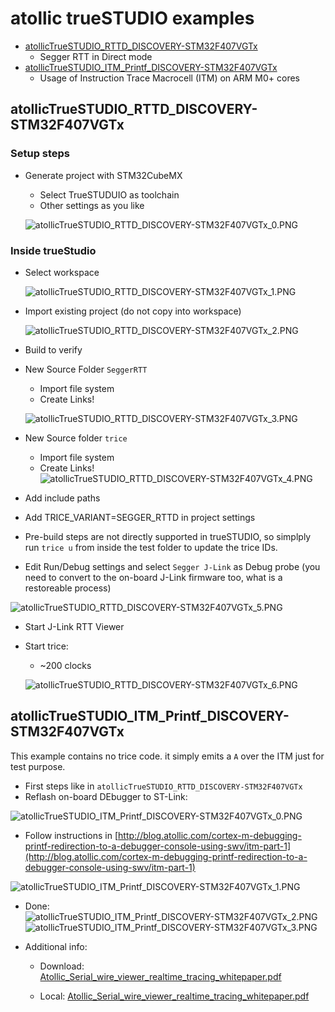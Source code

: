 # atollic trueSTUDIO examples

- [atollicTrueSTUDIO_RTTD_DISCOVERY-STM32F407VGTx](#atollicTrueSTUDIO_RTTD_DISCOVERY-STM32F407VGTx)
  - Segger RTT in Direct mode
- [atollicTrueSTUDIO_ITM_Printf_DISCOVERY-STM32F407VGTx](#atollicTrueSTUDIO_ITM_Printf_DISCOVERY-STM32F407VGTx)
  - Usage of Instruction Trace Macrocell (ITM) on ARM M0+ cores

## atollicTrueSTUDIO_RTTD_DISCOVERY-STM32F407VGTx
### Setup steps
- Generate project with STM32CubeMX
  - Select TrueSTUDUIO as toolchain
  - Other settings as you like

  ![atollicTrueSTUDIO_RTTD_DISCOVERY-STM32F407VGTx_0.PNG](./README.media/atollicTrueSTUDIO_RTTD_DISCOVERY-STM32F407VGTx_0.PNG)
### Inside trueStudio
- Select workspace

  ![atollicTrueSTUDIO_RTTD_DISCOVERY-STM32F407VGTx_1.PNG](./README.media/atollicTrueSTUDIO_RTTD_DISCOVERY-STM32F407VGTx_1.PNG)
- Import existing project (do not copy into workspace)

  ![atollicTrueSTUDIO_RTTD_DISCOVERY-STM32F407VGTx_2.PNG](./README.media/atollicTrueSTUDIO_RTTD_DISCOVERY-STM32F407VGTx_2.PNG)
- Build to verify
- New Source Folder `SeggerRTT`
  - Import file system
  - Create Links!

  ![atollicTrueSTUDIO_RTTD_DISCOVERY-STM32F407VGTx_3.PNG](./README.media/atollicTrueSTUDIO_RTTD_DISCOVERY-STM32F407VGTx_3.PNG)
- New Source folder `trice`
  - Import file system
  - Create Links!
  ![atollicTrueSTUDIO_RTTD_DISCOVERY-STM32F407VGTx_4.PNG](./README.media/atollicTrueSTUDIO_RTTD_DISCOVERY-STM32F407VGTx_4.PNG)
- Add include paths
- Add TRICE_VARIANT=SEGGER_RTTD in project settings
- Pre-build steps are not directly supported in trueSTUDIO, so simplply run `trice u` from inside the test folder to update the trice IDs.
- Edit Run/Debug settings and select `Segger J-Link` as Debug probe (you need to convert to the on-board J-Link firmware too, what is a restoreable process)

 ![atollicTrueSTUDIO_RTTD_DISCOVERY-STM32F407VGTx_5.PNG](./README.media/atollicTrueSTUDIO_RTTD_DISCOVERY-STM32F407VGTx_5.PNG)

- Start J-Link RTT Viewer
- Start trice:
  - ~200 clocks

  ![atollicTrueSTUDIO_RTTD_DISCOVERY-STM32F407VGTx_6.PNG](./README.media/atollicTrueSTUDIO_RTTD_DISCOVERY-STM32F407VGTx_6.PNG)


## atollicTrueSTUDIO_ITM_Printf_DISCOVERY-STM32F407VGTx
This example contains no trice code. it simply emits a `A` over the ITM just for test purpose.
- First steps like in `atollicTrueSTUDIO_RTTD_DISCOVERY-STM32F407VGTx`
- Reflash on-board DEbugger to ST-Link:

![atollicTrueSTUDIO_ITM_Printf_DISCOVERY-STM32F407VGTx_0.PNG](./README.media/atollicTrueSTUDIO_ITM_Printf_DISCOVERY-STM32F407VGTx_0.PNG)
- Follow instructions in [http://blog.atollic.com/cortex-m-debugging-printf-redirection-to-a-debugger-console-using-swv/itm-part-1](http://blog.atollic.com/cortex-m-debugging-printf-redirection-to-a-debugger-console-using-swv/itm-part-1)

![atollicTrueSTUDIO_ITM_Printf_DISCOVERY-STM32F407VGTx_1.PNG](./README.media/atollicTrueSTUDIO_ITM_Printf_DISCOVERY-STM32F407VGTx_1.PNG)

- Done:
![atollicTrueSTUDIO_ITM_Printf_DISCOVERY-STM32F407VGTx_2.PNG](./README.media/atollicTrueSTUDIO_ITM_Printf_DISCOVERY-STM32F407VGTx_2.PNG)
![atollicTrueSTUDIO_ITM_Printf_DISCOVERY-STM32F407VGTx_3.PNG](./README.media/atollicTrueSTUDIO_ITM_Printf_DISCOVERY-STM32F407VGTx_3.PNG)

- Additional info: 
  - Download: [Atollic_Serial_wire_viewer_realtime_tracing_whitepaper.pdf](https://cta-service-cms2.hubspot.com/ctas/v2/public/cs/c/?cta_guid=a9fb94cd-a492-4ce1-a7a8-1ca091fb448c&placement_guid=c92954ee-825c-40d4-994a-b785f7d7a5c6&portal_id=460400&canon=http%3A%2F%2Fblog.atollic.com%2Fcortex-m-debugging-printf-redirection-to-a-debugger-console-using-swv%2Fitm-part-1&redirect_url=APefjpGyT0W9LE88W87nq6QXwZTwmLnXriQZPLw9IQ8TCzA8_DA6Z5ty7But2KEAkpTgZ8Y93csjKitMoFM8BTWbwe1N6wYunE3w-ahMB52JIb2rGjr__dfnfSaIBFBRRUa3IfRFl0fiWfyZ0dMrn2VOLxj3JHsVV7x4kdeY5w05y51yNkErUXVx1pCuuEIfTUa9SjFosD5vKgLdciZqwe_gJW-AfRYjfI1ESf96OcFYA-BM3VqTHslTpTcWC2BctmccdvxlTcn3Z3QmvhBbaQuJ8FXJmLaXhrTIbg3KideZgcQgfiqk0ov_PoIJdgYu1cExqwSnQ8qtepE0GU0b0NgS8QPttn9l3_ejk-QPSpj8ufWhhoVM-QQmY4K782K09bbp7pHPcfr8XYhjKmTQWNjPXVnCjUM26g&click=3435c228-20ad-462f-bfca-a363163cda1a&hsutk=c23278c474639c1c4facdc8acaf0df14&signature=AAH58kF-CxFiZnIMOZ2P9W3apJogP29Klw&utm_referrer=https%3A%2F%2Fwww.google.com%2F&pageId=2534487833&contentType=blog-post&__hstc=62657011.c23278c474639c1c4facdc8acaf0df14.1591087383657.1591087383657.1591087383657.1&__hssc=62657011.1.1591087383657&__hsfp=2517265284)

  - Local: [Atollic_Serial_wire_viewer_realtime_tracing_whitepaper.pdf](../third_party/Manuals/Atollic_Serial_wire_viewer_realtime_tracing_whitepaper.pdf)